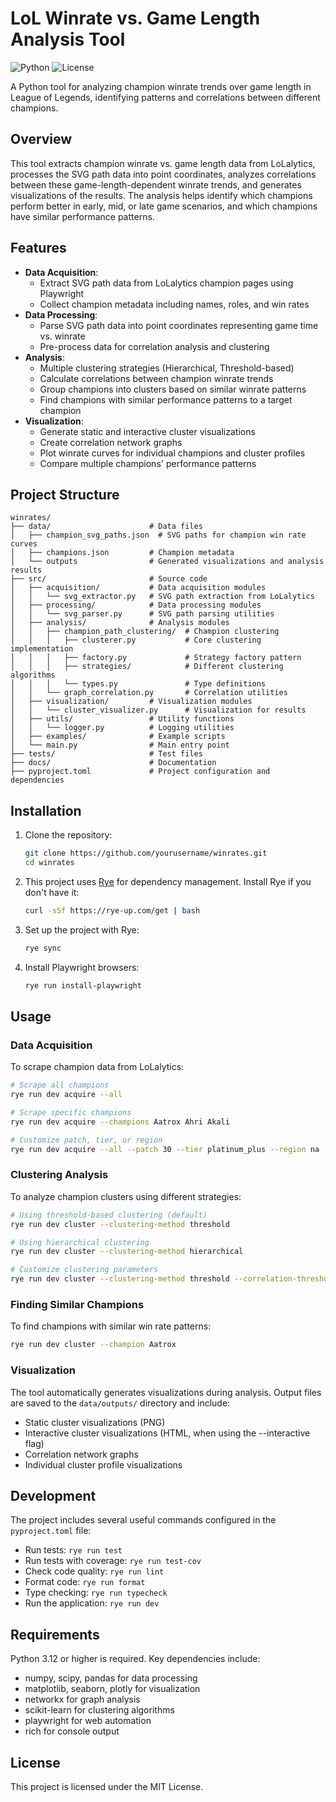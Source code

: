 # LoL Winrate vs. Game Length Analysis Tool

![Python](https://img.shields.io/badge/python-3.12-blue.svg)
![License](https://img.shields.io/badge/license-MIT-green.svg)

A Python tool for analyzing champion winrate trends over game length in League of Legends, identifying patterns and correlations between different champions.

## Overview

This tool extracts champion winrate vs. game length data from LoLalytics, processes the SVG path data into point coordinates, analyzes correlations between these game-length-dependent winrate trends, and generates visualizations of the results. The analysis helps identify which champions perform better in early, mid, or late game scenarios, and which champions have similar performance patterns.

## Features

- **Data Acquisition**: 
  - Extract SVG path data from LoLalytics champion pages using Playwright
  - Collect champion metadata including names, roles, and win rates
- **Data Processing**: 
  - Parse SVG path data into point coordinates representing game time vs. winrate
  - Pre-process data for correlation analysis and clustering
- **Analysis**: 
  - Multiple clustering strategies (Hierarchical, Threshold-based)
  - Calculate correlations between champion winrate trends
  - Group champions into clusters based on similar winrate patterns
  - Find champions with similar performance patterns to a target champion
- **Visualization**: 
  - Generate static and interactive cluster visualizations
  - Create correlation network graphs
  - Plot winrate curves for individual champions and cluster profiles
  - Compare multiple champions' performance patterns

## Project Structure

```
winrates/
├── data/                      # Data files
│   ├── champion_svg_paths.json  # SVG paths for champion win rate curves
│   ├── champions.json         # Champion metadata
│   └── outputs                # Generated visualizations and analysis results
├── src/                       # Source code
│   ├── acquisition/           # Data acquisition modules
│   │   └── svg_extractor.py   # SVG path extraction from LoLalytics
│   ├── processing/            # Data processing modules
│   │   └── svg_parser.py      # SVG path parsing utilities
│   ├── analysis/              # Analysis modules
│   │   ├── champion_path_clustering/  # Champion clustering 
│   │   │   ├── clusterer.py           # Core clustering implementation
│   │   │   ├── factory.py             # Strategy factory pattern
│   │   │   ├── strategies/            # Different clustering algorithms
│   │   │   └── types.py               # Type definitions
│   │   └── graph_correlation.py       # Correlation utilities
│   ├── visualization/         # Visualization modules
│   │   └── cluster_visualizer.py      # Visualization for results
│   ├── utils/                 # Utility functions
│   │   └── logger.py          # Logging utilities
│   ├── examples/              # Example scripts
│   └── main.py                # Main entry point
├── tests/                     # Test files
├── docs/                      # Documentation
├── pyproject.toml             # Project configuration and dependencies
```

## Installation

1. Clone the repository:
   ```bash
   git clone https://github.com/yourusername/winrates.git
   cd winrates
   ```

2. This project uses [Rye](https://github.com/astral-sh/rye) for dependency management. Install Rye if you don't have it:
   ```bash
   curl -sSf https://rye-up.com/get | bash
   ```

3. Set up the project with Rye:
   ```bash
   rye sync
   ```

4. Install Playwright browsers:
   ```bash
   rye run install-playwright
   ```

## Usage

### Data Acquisition

To scrape champion data from LoLalytics:

```bash
# Scrape all champions
rye run dev acquire --all

# Scrape specific champions
rye run dev acquire --champions Aatrox Ahri Akali

# Customize patch, tier, or region
rye run dev acquire --all --patch 30 --tier platinum_plus --region na
```

### Clustering Analysis

To analyze champion clusters using different strategies:

```bash
# Using threshold-based clustering (default)
rye run dev cluster --clustering-method threshold

# Using hierarchical clustering
rye run dev cluster --clustering-method hierarchical

# Customize clustering parameters
rye run dev cluster --clustering-method threshold --correlation-threshold 0.85 --interactive
```

### Finding Similar Champions

To find champions with similar win rate patterns:

```bash
rye run dev cluster --champion Aatrox
```

### Visualization

The tool automatically generates visualizations during analysis. Output files are saved to the `data/outputs/` directory and include:
- Static cluster visualizations (PNG)
- Interactive cluster visualizations (HTML, when using the --interactive flag)
- Correlation network graphs
- Individual cluster profile visualizations

## Development

The project includes several useful commands configured in the `pyproject.toml` file:

- Run tests: `rye run test`
- Run tests with coverage: `rye run test-cov`
- Check code quality: `rye run lint`
- Format code: `rye run format`
- Type checking: `rye run typecheck`
- Run the application: `rye run dev`

## Requirements

Python 3.12 or higher is required. Key dependencies include:
- numpy, scipy, pandas for data processing
- matplotlib, seaborn, plotly for visualization
- networkx for graph analysis
- scikit-learn for clustering algorithms
- playwright for web automation
- rich for console output

## License

This project is licensed under the MIT License. 